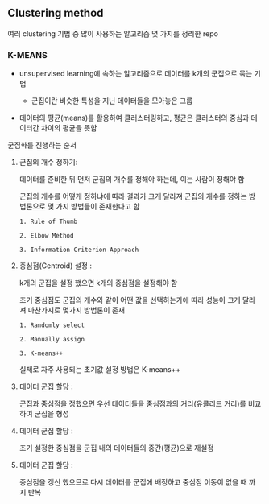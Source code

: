 ## Clustering method

여러 clustering 기법 중 많이 사용하는 알고리즘 몇 가지를 정리한 repo




### K-MEANS
- unsupervised learning에 속하는 알고리즘으로 데이터를 k개의 군집으로 묶는 기법
  - 군집이란 비슷한 특성을 지닌 데이터들을 모아놓은 그룹

- 데이터의 평균(means)를 활용하여 클러스터링하고, 평균은 클러스터의 중심과 데이터간 차이의 평균을 뜻함

군집화를 진행하는 순서
  1. 군집의 개수 정하기:

       데이터를 준비한 뒤 먼저 군집의 개수를 정해야 하는데, 이는 사람이 정해야 함

       군집의 개수를 어떻게 정하냐에 따라 결과가 크게 달라져 군집의 개수를 정하는
       방법론으로 몇 가지 방법들이 존재한다고 함
     
         1. Rule of Thumb
     
         2. Elbow Method
     
         3. Information Criterion Approach

  2. 중심점(Centroid) 설정 :

       k개의 군집을 설정 했으면 k개의 중심점을 설정해야 함

       초기 중심점도 군집의 개수와 같이 어떤 값을 선택하는가에 따라 성능이 크게 달라져
       마찬가지로 몇가지 방법론이 존재
     
         1. Randomly select
     
         2. Manually assign
     
         3. K-means++
     
       실제로 자주 사용되는 초기값 설정 방법은 K-means++

  3. 데이터 군집 할당 :

       군집과 중심점을 정했으면 우선 데이터들을 중심점과의 거리(유클리드 거리)를 비교하여
       군집을 형성

  4. 데이터 군집 할당 :

       초기 설정한 중심점을 군집 내의 데이터들의 중간(평균)으로 재설정

  5. 데이터 군집 할당 :

       중심점을 갱신 했으므로 다시 데이터를 군집에 배정하고 중심점 이동이 없을 때 까지 반복
     

